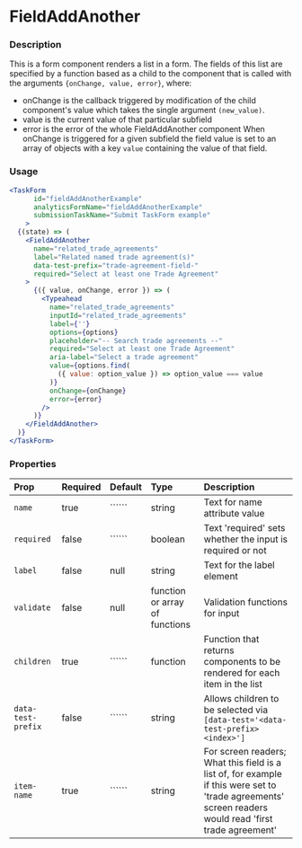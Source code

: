 FieldAddAnother
=========

### Description

This is a form component renders a list in a form. The fields of this list are specified by a function based as a child to the component that is called with the arguments `{onChange, value, error}`, where:
 - onChange is the callback triggered by modification of the child component's value which takes the single argument `(new_value)`.
 - value is the current value of that particular subfield
 - error is the error of the whole FieldAddAnother component
When onChange is triggered for a given subfield the field value is set to an array of objects with a key `value` containing the value of that field.

### Usage

```jsx
<TaskForm
      id="fieldAddAnotherExample"
      analyticsFormName="fieldAddAnotherExample"
      submissionTaskName="Submit TaskForm example"
    >
  {(state) => (
    <FieldAddAnother
      name="related_trade_agreements"
      label="Related named trade agreement(s)"
      data-test-prefix="trade-agreement-field-"
      required="Select at least one Trade Agreement"
    >
      {({ value, onChange, error }) => (
        <Typeahead
          name="related_trade_agreements"
          inputId="related_trade_agreements"
          label={''}
          options={options}
          placeholder="-- Search trade agreements --"
          required="Select at least one Trade Agreement"
          aria-label="Select a trade agreement"
          value={options.find(
            ({ value: option_value }) => option_value === value
          )}
          onChange={onChange}
          error={error}
        />
      )}
    </FieldAddAnother>
  )}
</TaskForm>
```

### Properties
Prop | Required | Default | Type | Description
:--- | :------- | :------ | :--- | :----------
 `name` | true | `````` | string | Text for name attribute value
 `required` | false | `````` | boolean | Text 'required' sets whether the input is required or not
 `label` | false | null | string | Text for the label element
 `validate` | false | null | function or array of functions | Validation functions for input
 `children` | true | `````` | function | Function that returns components to be rendered for each item in the list
`data-test-prefix` | false | `````` | string | Allows children to be selected via `[data-test='<data-test-prefix><index>']`
`item-name` | true | `````` | string | For screen readers; What this field is a list of, for example if this were set to 'trade agreements' screen readers would read 'first trade agreement'

